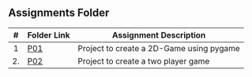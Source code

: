 ##  Assignments Folder

|   #   | Folder Link | Assignment Description |
| :---: | ----------- | ---------------------- |
|   1   | [P01](https://github.com/RakeshRapalli6/5443-2D-Rakesh/tree/main/Assignments/P01) | Project to create a 2D-Game using pygame |
|   2.  | [P02](https://github.com/RakeshRapalli6/5443-2D-Rakesh/tree/main/Assignments/po2) | Project to create a two player game
